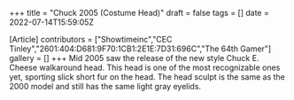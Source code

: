 +++
title = "Chuck 2005 (Costume Head)"
draft = false
tags = []
date = 2022-07-14T15:59:05Z

[Article]
contributors = ["Showtimeinc","CEC Tinley","2601:404:D681:9F70:1CB1:2E1E:7D31:696C","The 64th Gamer"]
gallery = []
+++
Mid 2005 saw the release of the new style Chuck E. Cheese walkaround head. This head is one of the most recognizable ones yet, sporting slick short fur on the head. The head sculpt is the same as the 2000 model and still has the same light gray eyelids.